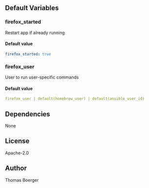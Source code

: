 
## Default Variables

### firefox_started

Restart app if already running

#### Default value

```yaml
firefox_started: true
```

### firefox_user

User to run user-specific commands

#### Default value

```yaml
firefox_user | default(homebrew_user) | default(ansible_user_id)
```
## Dependencies

None

## License

Apache-2.0

## Author

Thomas Boerger
